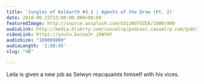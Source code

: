 ```yaml
---
title: 'Jungles of Kelmarth #3.1 | Agents of the Drow (Pt. 2)'
date: 2018-06-15T23:00:00.000+00:00
featuredImage: http://source.unsplash.com/G31zRdTdZEA/1600x900
audioLink: http://media.blubrry.com/casualrp/podcast.casualrp.com/public/Chapter%203%20Ep.%201%20_%20Agents%20of%20the%20Drow%20(Part%202).mp3
videoLink: https://youtu.be/ea3r_jKWYAY
audioSize: "109000000"
audioLength: '1:58:45'
slug: "48"

---
```

Leila is given a new job as Selwyn reacquaints himself with his vices.